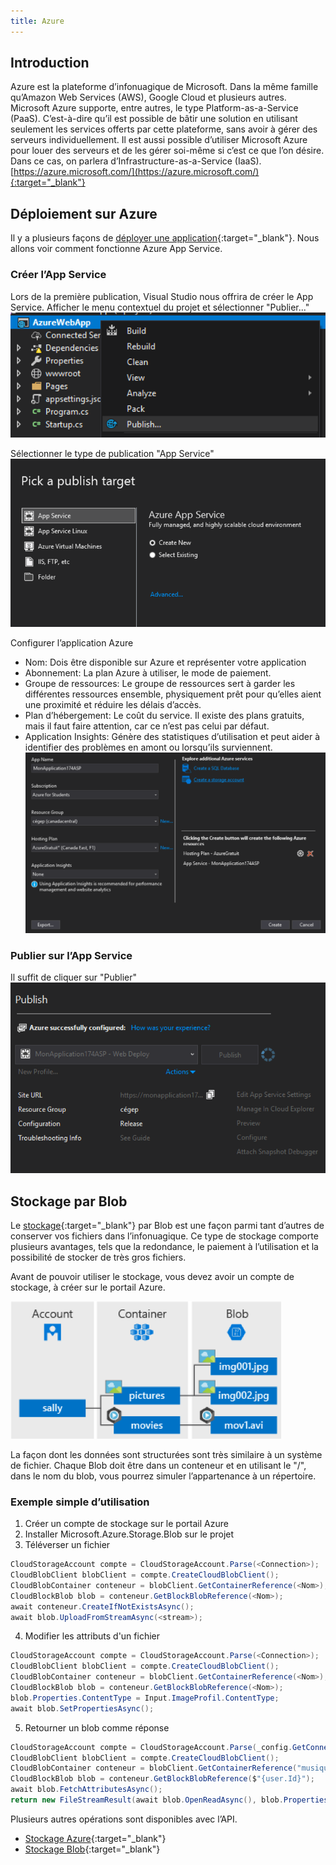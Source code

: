 ```yaml
---
title: Azure
---
```


## Introduction
Azure est la plateforme d’infonuagique de Microsoft. Dans la même famille qu’Amazon Web Services (AWS), Google Cloud et plusieurs autres. Microsoft Azure supporte, entre autres, le type Platform-as-a-Service (PaaS). C’est-à-dire qu’il est possible de bâtir une solution en utilisant seulement les services offerts par cette plateforme, sans avoir à gérer des serveurs individuellement. Il est aussi possible d’utiliser Microsoft Azure pour louer des serveurs et de les gérer soi-même si c’est ce que l’on désire. Dans ce cas, on parlera d’Infrastructure-as-a-Service (IaaS).  
[https://azure.microsoft.com/](https://azure.microsoft.com/){:target="_blank"}

## Déploiement sur Azure
Il y a plusieurs façons de [déployer une application](https://docs.microsoft.com/en-us/visualstudio/deployment/quickstart-deploy-to-azure){:target="_blank"}. Nous allons voir comment fonctionne Azure App Service.

### Créer l’App Service
Lors de la première publication, Visual Studio nous offrira de créer le App Service.
Afficher le menu contextuel du projet et sélectionner "Publier..."
![Publication](images/azure-app-service-1.png)
 
Sélectionner le type de publication "App Service"
![Publier App Service](images/azure-app-service-2.png)
 
Configurer l’application Azure
-	Nom: Dois être disponible sur Azure et représenter votre application
-	Abonnement: La plan Azure à utiliser, le mode de paiement.
-	Groupe de ressources: Le groupe de ressources sert à garder les différentes ressources ensemble, physiquement prêt pour qu’elles aient une proximité et réduire les délais d’accès.
-	Plan d’hébergement: Le coût du service. Il existe des plans gratuits, mais il faut faire attention, car ce n’est pas celui par défaut.
-	Application Insights: Génère des statistiques d’utilisation et peut aider à identifier des problèmes en amont ou lorsqu’ils surviennent.
![Configurer App Service](images/azure-app-service-3.png)

 
### Publier sur l’App Service
Il suffit de cliquer sur "Publier"
![Publier](images/azure-app-service-4.png)
 
## Stockage par Blob
Le [stockage](https://docs.microsoft.com/en-us/azure/storage/){:target="_blank"} par Blob est une façon parmi tant d’autres de conserver vos fichiers dans l’infonuagique. Ce type de stockage comporte plusieurs avantages, tels que la redondance, le paiement à l’utilisation et la possibilité de stocker de très gros fichiers.

Avant de pouvoir utiliser le stockage, vous devez avoir un compte de stockage, à créer sur le portail Azure.

![Blob](images/blob-1.png)

La façon dont les données sont structurées sont très similaire à un système de fichier. Chaque Blob doit être dans un conteneur et en utilisant le "/", dans le nom du blob, vous pourrez simuler l’appartenance à un répertoire.

### Exemple simple d’utilisation

1. Créer un compte de stockage sur le portail Azure
2. Installer Microsoft.Azure.Storage.Blob sur le projet
3. Téléverser un fichier
```cs
CloudStorageAccount compte = CloudStorageAccount.Parse(<Connection>);
CloudBlobClient blobClient = compte.CreateCloudBlobClient();
CloudBlobContainer conteneur = blobClient.GetContainerReference(<Nom>);
CloudBlockBlob blob = conteneur.GetBlockBlobReference(<Nom>);
await conteneur.CreateIfNotExistsAsync();
await blob.UploadFromStreamAsync(<stream>);
```
4. Modifier les attributs d'un fichier
```cs
CloudStorageAccount compte = CloudStorageAccount.Parse(<Connection>);
CloudBlobClient blobClient = compte.CreateCloudBlobClient();
CloudBlobContainer conteneur = blobClient.GetContainerReference(<Nom>);
CloudBlockBlob blob = conteneur.GetBlockBlobReference(<Nom>);
blob.Properties.ContentType = Input.ImageProfil.ContentType;
await blob.SetPropertiesAsync();
```
5. Retourner un blob comme réponse
```cs
CloudStorageAccount compte = CloudStorageAccount.Parse(_config.GetConnectionString("BlobStorage"));
CloudBlobClient blobClient = compte.CreateCloudBlobClient();
CloudBlobContainer conteneur = blobClient.GetContainerReference("musique");
CloudBlockBlob blob = conteneur.GetBlockBlobReference($"{user.Id}");
await blob.FetchAttributesAsync();
return new FileStreamResult(await blob.OpenReadAsync(), blob.Properties.ContentType);
```

Plusieurs autres opérations sont disponibles avec l’API.
- [Stockage Azure](https://docs.microsoft.com/en-us/dotnet/api/overview/azure/storage?view=azure-dotnet){:target="_blank"}
- [Stockage Blob](https://docs.microsoft.com/en-us/dotnet/api/microsoft.azure.storage.blob?view=azure-dotnet){:target="_blank"}
 